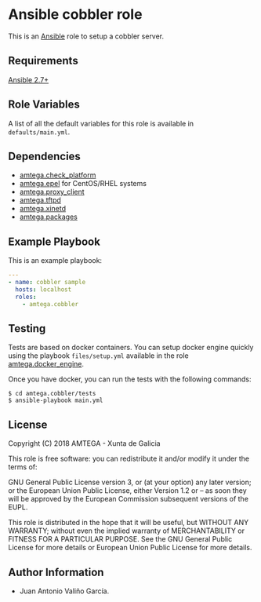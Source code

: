 # Ansible cobbler role

This is an [Ansible](http://www.ansible.com) role to setup a cobbler server.

## Requirements

[Ansible 2.7+](http://docs.ansible.com/ansible/latest/intro_installation.html)

## Role Variables

A list of all the default variables for this role is available in `defaults/main.yml`.

## Dependencies

- [amtega.check_platform](https://galaxy.ansible.com/amtega/check_platform)
- [amtega.epel](https://galaxy.ansible.com/amtega/epel) for CentOS/RHEL systems
- [amtega.proxy_client](https://galaxy.ansible.com/amtega/proxy_client)
- [amtega.tftpd](https://galaxy.ansible.com/amtega/tftpd)
- [amtega.xinetd](https://galaxy.ansible.com/amtega/xinetd)
- [amtega.packages](https://galaxy.ansible.com/amtega/packages)

## Example Playbook

This is an example playbook:

```yaml
---
- name: cobbler sample
  hosts: localhost  
  roles:
    - amtega.cobbler
```

## Testing

Tests are based on docker containers. You can setup docker engine quickly using the playbook `files/setup.yml` available in the role [amtega.docker_engine](https://galaxy.ansible.com/amtega/docker_engine).

Once you have docker, you can run the tests with the following commands:

```shell
$ cd amtega.cobbler/tests
$ ansible-playbook main.yml
```

## License

Copyright (C) 2018 AMTEGA - Xunta de Galicia

This role is free software: you can redistribute it and/or modify it under the terms of:

GNU General Public License version 3, or (at your option) any later version; or the European Union Public License, either Version 1.2 or – as soon they will be approved by the European Commission ­subsequent versions of the EUPL.

This role is distributed in the hope that it will be useful, but WITHOUT ANY WARRANTY; without even the implied warranty of MERCHANTABILITY or FITNESS FOR A PARTICULAR PURPOSE.  See the GNU General Public License for more details or European Union Public License for more details.

## Author Information

- Juan Antonio Valiño García.
